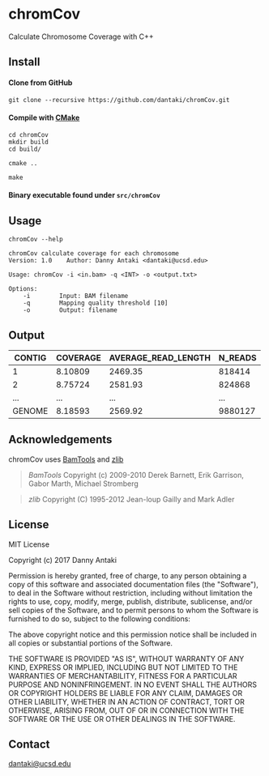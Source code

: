 # chromCov
Calculate Chromosome Coverage with C++

## Install

#### Clone from GitHub

```
git clone --recursive https://github.com/dantaki/chromCov.git
```

#### Compile with [CMake](https://cmake.org/)

```
cd chromCov
mkdir build
cd build/

cmake .. 

make 
```

#### Binary executable found under `src/chromCov`

## Usage 

`chromCov --help`

```
chromCov calculate coverage for each chromosome
Version: 1.0	Author: Danny Antaki <dantaki@ucsd.edu>

Usage: chromCov -i <in.bam> -q <INT> -o <output.txt>

Options:
    -i        Input: BAM filename
    -q        Mapping quality threshold [10]
    -o        Output: filename
```

## Output


| CONTIG | COVERAGE | AVERAGE_READ_LENGTH | N_READS |
| ------ | -------- | ------------------- | ------- |
| 1      | 8.10809  | 2469.35             |  818414 |
| 2      | 8.75724  | 2581.93             |  824868 |
| ...    |  ...     | ...                 | ...    |
| GENOME | 8.18593  | 2569.92             |  9880127 |

## Acknowledgements

chromCov uses [BamTools](https://github.com/pezmaster31/bamtools) and [zlib](http://zlib.net/)

> *BamTools*
> Copyright (c) 2009-2010 Derek Barnett, Erik Garrison, Gabor Marth, Michael Stromberg

> *zlib*
> Copyright (C) 1995-2012 Jean-loup Gailly and Mark Adler

## License

MIT License

Copyright (c) 2017 Danny Antaki

Permission is hereby granted, free of charge, to any person obtaining a copy
of this software and associated documentation files (the "Software"), to deal
in the Software without restriction, including without limitation the rights
to use, copy, modify, merge, publish, distribute, sublicense, and/or sell
copies of the Software, and to permit persons to whom the Software is
furnished to do so, subject to the following conditions:

The above copyright notice and this permission notice shall be included in all
copies or substantial portions of the Software.

THE SOFTWARE IS PROVIDED "AS IS", WITHOUT WARRANTY OF ANY KIND, EXPRESS OR
IMPLIED, INCLUDING BUT NOT LIMITED TO THE WARRANTIES OF MERCHANTABILITY,
FITNESS FOR A PARTICULAR PURPOSE AND NONINFRINGEMENT. IN NO EVENT SHALL THE
AUTHORS OR COPYRIGHT HOLDERS BE LIABLE FOR ANY CLAIM, DAMAGES OR OTHER
LIABILITY, WHETHER IN AN ACTION OF CONTRACT, TORT OR OTHERWISE, ARISING FROM,
OUT OF OR IN CONNECTION WITH THE SOFTWARE OR THE USE OR OTHER DEALINGS IN THE
SOFTWARE.

## Contact

dantaki@ucsd.edu
